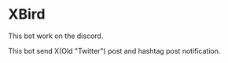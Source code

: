 # XBird
This bot work on the discord.

This bot send X(Old "Twitter") post and hashtag post notification.
